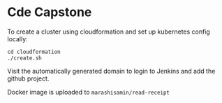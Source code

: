 # Cde Capstone

To create a cluster using cloudformation and set up kubernetes config locally:

```
cd cloudformation
./create.sh
```

Visit the automatically generated domain to login to Jenkins and add the github
project.

Docker image is uploaded to `marashisamin/read-receipt`
